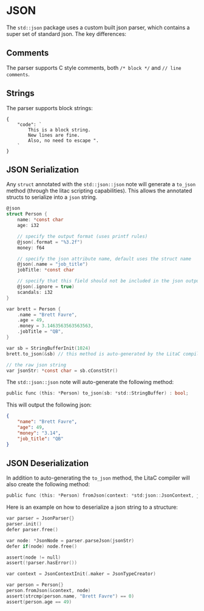 JSON
==

The `std::json` package uses a custom built json parser, which contains a super set of standard json.  The
key differences:

Comments
---
The parser supports C style comments, both `/* block */` and `// line comments`.

Strings
---
The parser supports block strings:

```
{
    "code": `
        This is a block string.
        New lines are fine.
        Also, no need to escape ".
    `
}
```

JSON Serialization
---

Any `struct` annotated with the `std::json::json` note will generate a `to_json` method (through the litac scripting capabilities).  This allows the annotated structs to serialize into a `json` string.

```C
@json
struct Person {
    name: *const char
    age: i32

    // specify the output format (uses printf rules)
    @json(.format = "%3.2f")
    money: f64

    // specify the json attribute name, default uses the struct name
    @json(.name = "job_title")
    jobTitle: *const char

    // specify that this field should not be included in the json output
    @json(.ignore = true)
    scandals: i32
}

var brett = Person {
    .name = "Brett Favre",
    .age = 49,
    .money = 3.1463563563563563,
    .jobTitle = "QB",
}

var sb = StringBufferInit(1024)
brett.to_json(&sb) // this method is auto-generated by the LitaC compiler

// the raw json string
var jsonStr: *const char = sb.cConstStr()
```

The `std::json::json` note will auto-generate the following method:
```C
public func (this: *Person) to_json(sb: *std::StringBuffer) : bool;
```

This will output the following json:

```json
{
    "name": "Brett Favre",
    "age": 49,
    "money": "3.14",
    "job_title": "QB"
}
```

JSON Deserialization
---

In addition to auto-generating the `to_json` method, the LitaC compiler will also create the following method:

```C
public func (this: *Person) fromJson(context: *std:json::JsonContext, json: *std:json::JsonNode) : bool;
```

Here is an example on how to deserialize a json string to a structure:

```C
var parser = JsonParser{}
parser.init()
defer parser.free()

var node: *JsonNode = parser.parseJson(jsonStr)
defer if(node) node.free()

assert(node != null)
assert(!parser.hasError())

var context = JsonContextInit(.maker = JsonTypeCreator)

var person = Person{}
person.fromJson(&context, node)
assert(strcmp(person.name, "Brett Favre") == 0)
assert(person.age == 49)
```